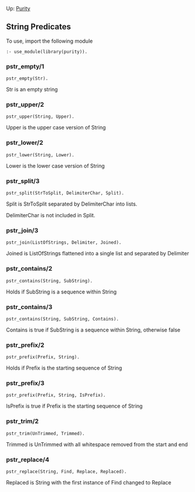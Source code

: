 Up: [Purity](intro.md)

## String Predicates

To use, import the following module

    :- use_module(library(purity)).

### pstr_empty/1

    pstr_empty(Str).

Str is an empty string

### pstr_upper/2

    pstr_upper(String, Upper).

Upper is the upper case version of String

### pstr_lower/2

    pstr_lower(String, Lower).

Lower is the lower case version of String

### pstr_split/3

    pstr_split(StrToSplit, DelimiterChar, Split).

Split is StrToSplit separated by DelimiterChar into lists.

DelimiterChar is not included in Split.

### pstr_join/3

    pstr_join(ListOfStrings, Delimiter, Joined).

Joined is ListOfStrings flattened into a single list and separated by Delimiter

### pstr_contains/2

    pstr_contains(String, SubString).

Holds if SubString is a sequence within String

### pstr_contains/3

    pstr_contains(String, SubString, Contains).

Contains is true if SubString is a sequence within String, otherwise false

### pstr_prefix/2

    pstr_prefix(Prefix, String).

Holds if Prefix is the starting sequence of String

### pstr_prefix/3

    pstr_prefix(Prefix, String, IsPrefix).

IsPrefix is true if Prefix is the starting sequence of String

### pstr_trim/2

    pstr_trim(UnTrimmed, Trimmed).

Trimmed is UnTrimmed with all whitespace removed from the start and end

### pstr_replace/4

    pstr_replace(String, Find, Replace, Replaced).

Replaced is String with the first instance of Find changed to Replace
